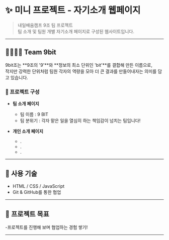 # ✨ 미니 프로젝트 - 자기소개 웹페이지

> 내일배움캠프 9조 팀 프로젝트  
> 팀 소개 및 팀원 개별 자기소개 페이지로 구성된 웹사이트입니다.

---
## 👨‍👩‍👧‍👦 Team 9bit

9bit조는 **9조의 '9'**와 **정보의 최소 단위인 'bit'**를 결합해 만든 이름으로,  
작지만 강력한 단위처럼 팀원 각자의 역량을 모아 더 큰 결과를 만들어내자는 의미를 담고 있습니다.

### 🧩 프로젝트 구성
- **팀 소개 페이지**  
  - 팀 이름 : 9 BIT
  - 팀 분위기 : 각자 맡은 일을 열심히 하는 책임감이 넘치는 팀입니다!
    
- **개인 소개 페이지**  
  - .
  - .
  - .

---

## 🔗 사용 기술
- HTML / CSS / JavaScript  
- Git & GitHub를 통한 협업

---



## 🎯 프로젝트 목표
-프로젝트를 진행해 보며 협업하는 경험 쌓기!

---


